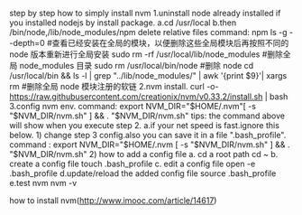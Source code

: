 step by step how to simply install nvm
1.uninstall node already installed if you installed nodejs by install package.
  a.cd /usr/local 
  b.then /bin/node,/lib/node_modules/npm delete relative files
  command:
  npm ls -g --depth=0 #查看已经安装在全局的模块，以便删除这些全局模块后再按照不同的 node 版本重新进行全局安装
  sudo rm -rf /usr/local/lib/node_modules #删除全局 node_modules 目录
  sudo rm /usr/local/bin/node #删除 node
  cd  /usr/local/bin && ls -l | grep "../lib/node_modules/" | awk '{print $9}'| xargs rm #删除全局 node 模块注册的软链
2.nvm install.
  curl -o- https://raw.githubusercontent.com/creationix/nvm/v0.33.2/install.sh | bash
3.config nvm env.
  command: export NVM_DIR="$HOME/.nvm"[ -s "$NVM_DIR/nvm.sh" ] && . "$NVM_DIR/nvm.sh"
tips: the command above will show when you execute step 2.
      a.if your net speed is fast.ignore this below.
      1) change step 3 config.also you can save it in a file ".bash_profile".
         command : export NVM_DIR="$HOME/.nvm [ -s "$NVM_DIR/nvm.sh" ] && . "$NVM_DIR/nvm.sh"
      2) how to add a config file
        a. cd a root path
           cd ~
        b. create a config file
           touch .bash_profile 
        c. edit a config file
           open -e .bash_profile
        d.update/reload the added config file
           source .bash_profile
        e.test nvm 
           nvm -v

how to install nvm(http://www.imooc.com/article/14617)
